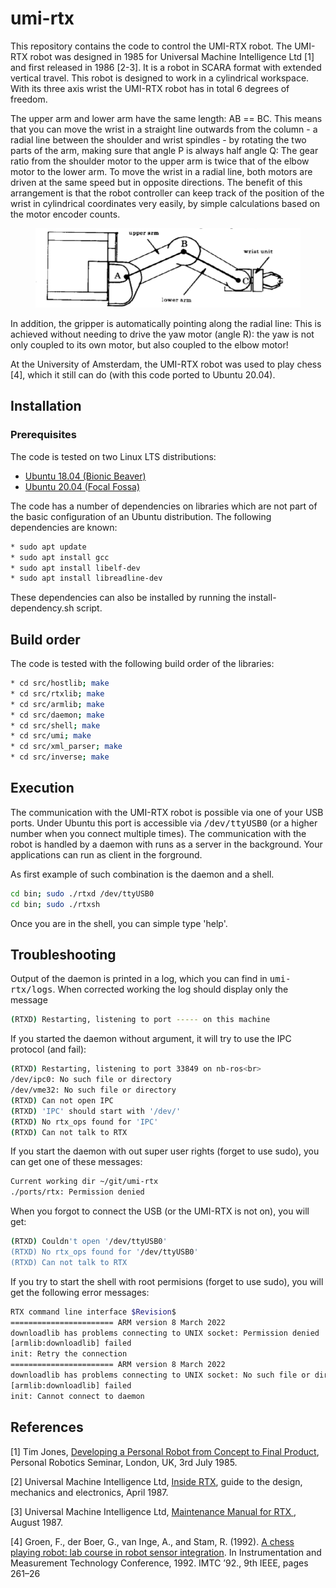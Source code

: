 # umi-rtx

This repository contains the code to control the UMI-RTX robot. The UMI-RTX robot was designed in 1985 for Universal Machine Intelligence Ltd [1] and first released in 1986 [2-3].  It is a robot in SCARA format with extended vertical travel. This robot is designed to work in a cylindrical workspace. With its three axis wrist the UMI-RTX robot has in total 6 degrees of freedom.

The upper arm and lower arm have the same length: AB == BC.  This means that you can move the wrist in a straight line outwards from the column - a radial line between the shoulder and wrist spindles - by rotating the two parts of the arm, making sure that angle P is always half angle Q:
The gear ratio from the shoulder motor to the upper arm is twice that of the elbow motor to the lower arm. To move the wrist in a radial line, both motors are driven at the same speed but in opposite directions. The benefit of this arrangement is that the robot controller can keep track of the position of the wrist in cylindrical coordinates very easily, by simple calculations based on the motor encoder counts.

<figure>
<img src="images/arm1.png" alt="top view on the UMI-RTX arm" />
</figure>

In addition, the gripper is automatically pointing along the radial line:
This is achieved without needing to drive the yaw motor (angle R): the yaw is not only coupled to its own motor, but also coupled to the elbow motor!

At the University of Amsterdam, the UMI-RTX robot was used to play chess [4], which it still can do (with this code ported to Ubuntu 20.04).

## Installation

### Prerequisites

The code is tested on two Linux LTS distributions:

* [Ubuntu 18.04 (Bionic Beaver)](https://releases.ubuntu.com/bionic)
* [Ubuntu 20.04 (Focal Fossa)](https://releases.ubuntu.com/focal)

The code has a number of dependencies on libraries which are not part of the basic configuration of an Ubuntu distribution. The following dependencies are known:

``` bash
* sudo apt update
* sudo apt install gcc
* sudo apt install libelf-dev
* sudo apt install libreadline-dev
```

These dependencies can also be installed by running the install-dependency.sh script.

## Build order

The code is tested with the following build order of the libraries:

``` bash
* cd src/hostlib; make
* cd src/rtxlib; make
* cd src/armlib; make
* cd src/daemon; make
* cd src/shell; make
* cd src/umi; make
* cd src/xml_parser; make
* cd src/inverse; make

```

## Execution

The communication with the UMI-RTX robot is possible via one of your USB ports. Under Ubuntu this port is accessible via <tt>/dev/ttyUSB0</tt> (or a higher number when you connect multiple times). The communication with the robot is handled by a daemon with runs as a server in the background. Your applications can run as client in the forground. 

As first example of such combination is the daemon and a shell.

``` bash
cd bin; sudo ./rtxd /dev/ttyUSB0
cd bin; sudo ./rtxsh
```

Once you are in the shell, you can simple type 'help'.

## Troubleshooting

Output of the daemon is printed in a log, which you can find in <tt>umi-rtx/logs</tt>. When corrected working the log should display only the message

``` bash
(RTXD) Restarting, listening to port ----- on this machine
```

If you started the daemon without argument, it will try to use the IPC protocol (and fail):

``` bash
(RTXD) Restarting, listening to port 33849 on nb-ros<br>
/dev/ipc0: No such file or directory
/dev/vme32: No such file or directory
(RTXD) Can not open IPC
(RTXD) 'IPC' should start with '/dev/'
(RTXD) No rtx_ops found for 'IPC'
(RTXD) Can not talk to RTX
```

If you start the daemon with out super user rights (forget to use sudo), you can get one of these messages:

``` bash
Current working dir ~/git/umi-rtx
./ports/rtx: Permission denied
```

When you forgot to connect the USB (or the UMI-RTX is not on), you will get:

``` bash
(RTXD) Couldn't open '/dev/ttyUSB0'
(RTXD) No rtx_ops found for '/dev/ttyUSB0'
(RTXD) Can not talk to RTX
```

If you try to start the shell with root permisions (forget to use sudo),  you will get the following error messages:

``` bash
RTX command line interface $Revision$
======================= ARM version 8 March 2022
downloadlib has problems connecting to UNIX socket: Permission denied
[armlib:downloadlib] failed
init: Retry the connection
======================= ARM version 8 March 2022
downloadlib has problems connecting to UNIX socket: No such file or directory
[armlib:downloadlib] failed
init: Cannot connect to daemon
```



## References

[1] Tim Jones, <a href=http://davidbuckley.net/RS/History/LondonRobotics85/TimJonesUMI.htm>Developing a Personal Robot from Concept to Final Product</a>, Personal Robotics Seminar, London, UK, 3rd July 1985.

[2] Universal Machine Intelligence Ltd, <a href=https://wiki.london.hackspace.org.uk/w/images/3/3c/RTX_Inside.pdf>Inside RTX</a>, guide to the design, mechanics and electronics, April 1987.

[3] Universal Machine Intelligence Ltd, <a href=https://staff.fnwi.uva.nl/a.visser/education/ZSB/MaintenanceManualForRTX.pdf>Maintenance Manual for RTX </a>, August 1987.

[4] Groen, F., der Boer, G., van Inge, A., and Stam, R. (1992). <a href=https://ieeexplore.ieee.org/abstract/document/245137>A chess playing robot: lab course in robot sensor integration</a>. In Instrumentation and Measurement Technology Conference, 1992.  IMTC ’92., 9th IEEE, pages 261–26

